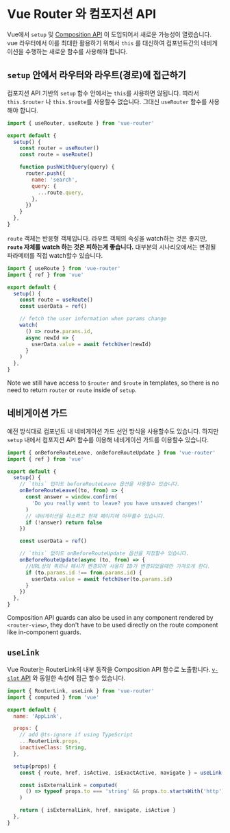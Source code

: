 # Vue Router 와 컴포지션  API

Vue에서 `setup` 및  [Composition API](https://v3.vuejs.org/guide/composition-api-introduction.html) 이 도입되어서 새로운 가능성이 열렸습니다.  vue 라우터에서 이를 최대한 활용하기 위해서 `this` 를 대신하여 컴포넌트간의 네비게이션을 수행하는 새로운 함수를 사용해야 합니다.

## `setup` 안에서 라우터와 라우트(경로)에 접근하기

컴포지션 API 기반의 `setup` 함수 안에서는  `this`를 사용하면 않됩니다. 따라서  `this.$router` 나  `this.$route`를 사용할수 없습니다.  그대신 `useRouter` 함수를 사용해야 합니다.

```js
import { useRouter, useRoute } from 'vue-router'

export default {
  setup() {
    const router = useRouter()
    const route = useRoute()

    function pushWithQuery(query) {
      router.push({
        name: 'search',
        query: {
          ...route.query,
        },
      })
    }
  },
}
```

`route` 객체는 반응형 객체입니다. 라우트 객체의 속성을 watch하는 것은 좋지만, <strong data-md-type="double_emphasis">`route` 자체를 watch 하는 것은 피하는게 좋습니다.</strong> 대부분의 시나리오에서는 변경될 파라메터를 직접 watch할수 있습니다.

```js
import { useRoute } from 'vue-router'
import { ref } from 'vue'

export default {
  setup() {
    const route = useRoute()
    const userData = ref()

    // fetch the user information when params change
    watch(
      () => route.params.id,
      async newId => {
        userData.value = await fetchUser(newId)
      }
    )
  },
}
```

Note we still have access to `$router` and `$route` in templates, so there is no need to return `router` or `route` inside of `setup`.

## 네비게이션 가드

예전 방식대로 컴포넌트 내 네비게이션 가드 선언 방식을 사용할수도 있습니다. 하지만 `setup` 내에서  컴포지션 API 함수를 이용해 네비게이션 가드를 이용할수 있습니다.

```js
import { onBeforeRouteLeave, onBeforeRouteUpdate } from 'vue-router'
import { ref } from 'vue'

export default {
  setup() {
    // `this` 업이도 beforeRouteLeave 옵션을 사용할수 있습니다.
    onBeforeRouteLeave((to, from) => {
      const answer = window.confirm(
        'Do you really want to leave? you have unsaved changes!'
      )
      // 네비게이션을 취소하고 현재 페이지에 머무를수 있습니다.
      if (!answer) return false
    })

    const userData = ref()

    // `this` 없이도 onBeforeRouteUpdate 옵션을 지정할수 있습니다.
    onBeforeRouteUpdate(async (to, from) => {
      //URL상의 쿼리나 해시가 변경되어 사용자 ID가 변경되었을때만 가져오게 한다.
      if (to.params.id !== from.params.id) {
        userData.value = await fetchUser(to.params.id)
      }
    })
  },
}
```

Composition API guards can also be used in any component rendered by `<router-view>`, they don't have to be used directly on the route component like in-component guards.

## `useLink`

Vue Router는 RouterLink의 내부 동작을 Composition API 함수로 노출합니다. [`v-slot` API](../../api/#router-link-s-v-slot) 와 동일한 속성에 접근 할수 있습니다.

```js
import { RouterLink, useLink } from 'vue-router'
import { computed } from 'vue'

export default {
  name: 'AppLink',

  props: {
    // add @ts-ignore if using TypeScript
    ...RouterLink.props,
    inactiveClass: String,
  },

  setup(props) {
    const { route, href, isActive, isExactActive, navigate } = useLink(props)

    const isExternalLink = computed(
      () => typeof props.to === 'string' && props.to.startsWith('http')
    )

    return { isExternalLink, href, navigate, isActive }
  },
}
```
